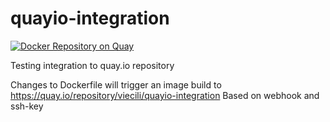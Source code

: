 # quayio-integration
[![Docker Repository on Quay](https://quay.io/repository/viecili/quayio-integration/status "Docker Repository on Quay")](https://quay.io/repository/viecili/quayio-integration)

Testing integration to quay.io repository 

Changes to Dockerfile will trigger an image build to https://quay.io/repository/viecili/quayio-integration 
Based on webhook and ssh-key
